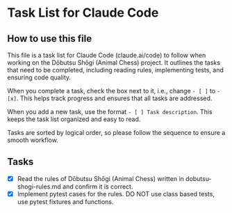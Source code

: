 # Task List for Claude Code

## How to use this file
This file is a task list for Claude Code (claude.ai/code) to follow when working on the Dōbutsu Shōgi (Animal Chess) project. It outlines the tasks that need to be completed, including reading rules, implementing tests, and ensuring code quality.

When you complete a task, check the box next to it, i.e., change `- [ ]` to `- [x]`. This helps track progress and ensures that all tasks are addressed.

When you add a new task, use the format `- [ ] Task description`. This keeps the task list organized and easy to read.

Tasks are sorted by logical order, so please follow the sequence to ensure a smooth workflow.

## Tasks

- [x] Read the rules of Dōbutsu Shōgi (Animal Chess) written in dobutsu-shogi-rules.md and confirm it is correct.
- [x] Implement pytest cases for the rules. DO NOT use class based tests, use pytest fixtures and functions.

